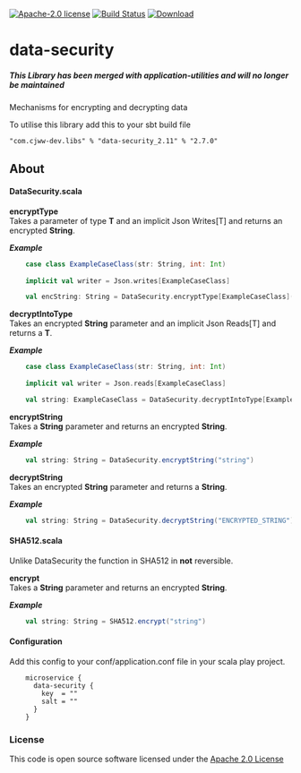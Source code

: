 [![Apache-2.0 license](http://img.shields.io/badge/license-Apache-brightgreen.svg)](http://www.apache.org/licenses/LICENSE-2.0.html)
[![Build Status](https://travis-ci.org/cjww-development/data-security.svg?branch=master)](https://travis-ci.org/cjww-development/data-security)
[ ![Download](https://api.bintray.com/packages/cjww-development/releases/data-security/images/download.svg) ](https://bintray.com/cjww-development/releases/data-security/_latestVersion)

data-security
=================

##### This Library has been merged with application-utilities and will no longer be maintained


Mechanisms for encrypting and decrypting data

To utilise this library add this to your sbt build file

```sbtshell
"com.cjww-dev.libs" % "data-security_2.11" % "2.7.0" 
```

## About
#### DataSecurity.scala

**encryptType**<br>
Takes a parameter of type **T** and an implicit Json Writes[T] and returns an encrypted **String**.

***Example***

```scala
    case class ExampleCaseClass(str: String, int: Int)
    
    implicit val writer = Json.writes[ExampleCaseClass]

    val encString: String = DataSecurity.encryptType[ExampleCaseClass](ExampleCaseClass("exp", 616))
```


**decryptIntoType**<br>
Takes an encrypted **String** parameter and an implicit Json Reads[T] and returns a **T**.

***Example***

```scala
    case class ExampleCaseClass(str: String, int: Int)
    
    implicit val writer = Json.reads[ExampleCaseClass]

    val string: ExampleCaseClass = DataSecurity.decryptIntoType[ExampleCaseClass]("ENCRYPTED_STRING")
```


**encryptString**<br>
Takes a **String** parameter and returns an encrypted **String**.

***Example***

```scala
    val string: String = DataSecurity.encryptString("string")
```


**decryptString**<br>
Takes an encrypted **String** parameter and returns a **String**.

***Example***

```scala
    val string: String = DataSecurity.decryptString("ENCRYPTED_STRING")
```


#### SHA512.scala

Unlike DataSecurity the function in SHA512 in **not** reversible.

**encrypt**<br>
Takes a **String** parameter and returns an encrypted **String**.

***Example***

```scala
    val string: String = SHA512.encrypt("string")
```


#### Configuration

Add this config to your conf/application.conf file in your scala play project.

```hocon
    microservice {
      data-security {
        key  = ""
        salt = ""
      }
    }
```

### License

This code is open source software licensed under the [Apache 2.0 License]("http://www.apache.org/licenses/LICENSE-2.0.html")


